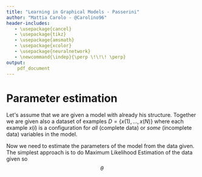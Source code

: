```yaml
---
title: "Learning in Graphical Models - Passerini"
author: "Mattia Carolo - @Carolino96"
header-includes:
   - \usepackage{cancel}
   - \usepackage{tikz}
   - \usepackage{amsmath}
   - \usepackage{xcolor}
   - \usepackage{neuralnetwork}
   - \newcommand{\indep}{\perp \!\!\! \perp}
output:
    pdf_document
---
```


# Parameter estimation

Let's assume that we are given a model with already his structure. Together we are given also a dataset of examples $D=\{x(1),...,x(N)\}$ where each example $x(i)$ is a configuration for *all* (complete data) or *some* (incomplete data) variables in the model.

Now we need to estimate the parameters of the model from the data given. The simplest approach is to do Maximum Likelihood Estimation of the data given so
$$
\theta
$$